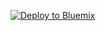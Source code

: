[![Deploy to Bluemix](https://bluemix.net/deploy/button.png)](https://bluemix.net/deploy?repository=https://github.com/rob-deans/cloudantStore)
